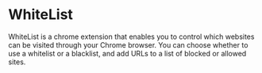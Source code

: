 # WhiteList
WhiteList is a chrome extension that enables you to control which websites can be visited through your Chrome browser.
You can choose whether to use a whitelist or a blacklist, and add URLs to a list of blocked or allowed sites.
